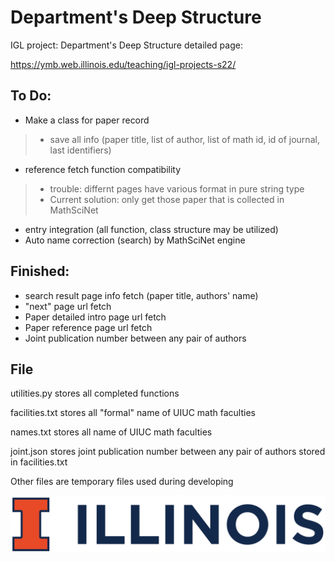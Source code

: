 # Department's Deep Structure
IGL project: Department's Deep Structure
detailed page:

https://ymb.web.illinois.edu/teaching/igl-projects-s22/

## To Do:
- Make a class for paper record 
> - save all info (paper title, list of author, list of math id, id of journal, last identifiers)
- reference fetch function compatibility
> - trouble: differnt pages have various format in pure string type
> - Current solution: only get those paper that is collected in MathSciNet
- entry integration (all function, class structure may be utilized)
- Auto name correction (search) by MathSciNet engine

## Finished:
- search result page info fetch (paper title, authors' name)
- "next" page url fetch 
- Paper detailed intro page url fetch 
- Paper reference page url fetch
- Joint publication number between any pair of authors

## File
utilities.py stores all completed functions

facilities.txt stores all "formal" name of UIUC math faculties

names.txt stores all name of UIUC math faculties

joint.json stores joint publication number between any pair of authors stored in facilities.txt

Other files are temporary files used during developing



![image](https://github.com/CoulsonZhang/Deep_Structure/blob/main/Image/UIUC_logo.png)

